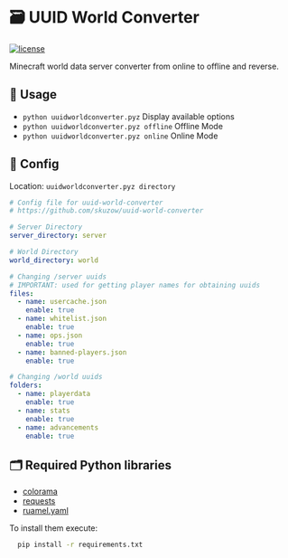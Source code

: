 # 🗃 UUID World Converter

[![license](https://img.shields.io/github/license/skuzow/uuid-world-converter.svg)](https://github.com/skuzow/uuid-world-converter/blob/master/LICENSE)

Minecraft world data server converter from online to offline and reverse.

## 🗿 Usage

- `python uuidworldconverter.pyz` Display available options
- `python uuidworldconverter.pyz offline` Offline Mode
- `python uuidworldconverter.pyz online` Online Mode

## 💾 Config

Location: `uuidworldconverter.pyz directory`

```yaml
# Config file for uuid-world-converter
# https://github.com/skuzow/uuid-world-converter

# Server Directory
server_directory: server

# World Directory
world_directory: world

# Changing /server uuids
# IMPORTANT: used for getting player names for obtaining uuids
files:
  - name: usercache.json
    enable: true
  - name: whitelist.json
    enable: true
  - name: ops.json
    enable: true
  - name: banned-players.json
    enable: true

# Changing /world uuids
folders:
  - name: playerdata
    enable: true
  - name: stats
    enable: true
  - name: advancements
    enable: true
```

## 🗂️ Required Python libraries

- [colorama](https://pypi.org/project/colorama)
- [requests](https://pypi.org/project/requests)
- [ruamel.yaml](https://pypi.org/project/ruamel.yaml)

To install them execute:

```bash
  pip install -r requirements.txt
```
